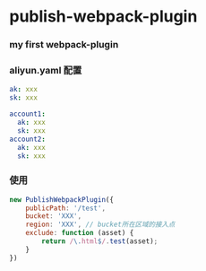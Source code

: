 # publish-webpack-plugin

### my first webpack-plugin
### aliyun.yaml 配置
```yaml
ak: xxx
sk: xxx

account1:
  ak: xxx
  sk: xxx
account2:
  ak: xxx
  sk: xxx

```

### 使用
```js
new PublishWebpackPlugin({
    publicPath: '/test',
    bucket: 'XXX',
    region: 'XXX', // bucket所在区域的接入点
    exclude: function (asset) {
        return /\.html$/.test(asset);
    }
})
```
